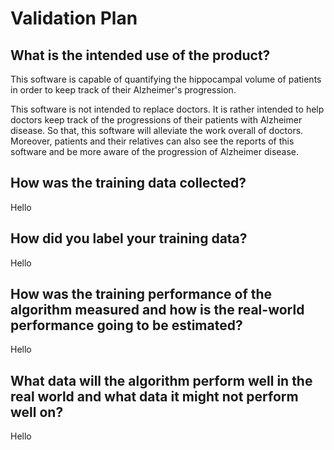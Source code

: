 # Validation Plan

## What is the intended use of the product?

This software is capable of quantifying the hippocampal volume of patients in order to keep track of their Alzheimer's progression.

This software is not intended to replace doctors. It is rather intended to help doctors keep track of the progressions of their patients with Alzheimer disease. So that, this software will alleviate the work overall of doctors. Moreover, patients and their relatives can also see the reports of this software and be more aware of the progression of Alzheimer disease.

## How was the training data collected?

Hello

## How did you label your training data?

Hello

## How was the training performance of the algorithm measured and how is the real-world performance going to be estimated?

Hello

## What data will the algorithm perform well in the real world and what data it might not perform well on?

Hello
